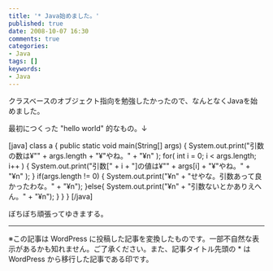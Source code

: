 ```yaml
---
title: '* Java始めました。'
published: true
date: 2008-10-07 16:30
comments: true
categories:
- Java
tags: []
keywords:
- Java
---
```

クラスベースのオブジェクト指向を勉強したかったので、なんとなくJavaを始めました。

最初につくった "hello world" 的なもの。↓

[java]
class a {
	public static void main(String[] args) {
		System.out.print("引数の数は¥"" + args.length + "¥"やね。" + "¥n" );
		for( int i = 0; i < args.length; i++ ) {
			System.out.print("引数[" + i + "]の値は¥"" + args[i] + "¥"やね。" + "¥n" );
		}
		if(args.length != 0) {
			System.out.print("¥n" + "せやな。引数あって良かったわな。" + "¥n");
		}else{
			System.out.print("¥n" + "引数ないとかありえへん。" + "¥n");
		}
	}
}
[/java]

ぼちぼち頑張ってゆきまする。

---
※この記事は WordPress に投稿した記事を変換したものです。一部不自然な表示があるかも知れません。ご了承ください。また、記事タイトル先頭の * は WordPress から移行した記事である印です。
